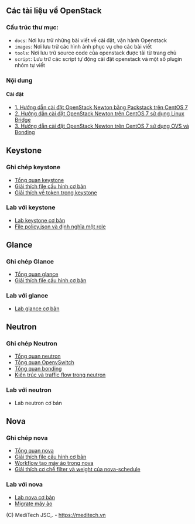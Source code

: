 ## Các tài liệu về OpenStack

### Cấu trúc thư mục:

- `docs`: Nơi lưu trữ những bài viết về cài đặt, vận hành Openstack
- `images`: Nơi lưu trữ các hình ảnh phục vụ cho các bài viết
- `tools`: Nơi lưu trữ source code của openstack được tải từ trang chủ
- `script`: Lưu trữ các script tự động cài đặt openstack và một số plugin nhóm tự viết

### Nội dung

#### Cài đặt

- [1. Hướng dẫn cài đặt OpenStack Newton bằng Packstack trên CentOS 7](./docs/packstack.md)
- [2. Hướng dẫn cài đặt OpenStack Newton trên CentOS 7 sử dụng Linux Bridge](./docs/hd-caidat-openstack-newton-centos7.md)
- [3. Hướng dẫn cài đặt OpenStack Newton trên CentOS 7 sử dụng OVS và Bonding](./docs/hd-caidat-openstack-newton-OVS-bonding.md)

## Keystone

### Ghi chép keystone

- [Tổng quan keystone](./docs/Keystone/Fundamental-keystone.md)
- [Giải thích file cấu hình cơ bản](./Keystone/docs/configuration-file.md)
- [Giải thích về token trong keystone](./Keystone/docs/token-format.md)

### Lab với keystone

- [Lab keystone cơ bản](./docs/Keystone/using-keystone.md)
- [File policy.json và định nghĩa một role](./docs/Keystone/file-policy.json.md)

## Glance

### Ghi chép Glance

- [Tổng quan glance](./docs/Glance/glance-overview.md)
- [Giải thích file cấu hình cơ bản](./docs/Glance/file-config-glance.md)

### Lab với glance

- [Lab glance cơ bản](./docs/Glance/manage-glance.md)

## Neutron

### Ghi chép Neutron

- [Tổng quan neutron](./docs/Neutron/OpenStack-Networking-basic.md)
- [Tổng quan OpenvSwitch](./docs/Neutron/openvswitch.md)
- [Tổng quan bonding](./docs/Neutron/bonding.md)
- [Kiến trúc và traffic flow trong neutron](./docs/Neutron/neutron-openvswitch.md)

### Lab với neutron

- Lab neutron cơ bản

## Nova

### Ghi chép nova

- [Tổng quan nova](./docs/Nova/nova-overview.md)
- [Giải thích file cấu hình cơ bản](./docs/Nova/file-config-nova.md)
- [Workflow tạo máy ảo trong nova](./docs/Nova/request-flow-for-provisioning-instance.md)
- [Giải thích cơ chế filter và weight của nova-schedule](./docs/Nova/nova-scheduler.md)

### Lab với nova

- [Lab nova cơ bản](./docs/Nova/manage-nova.md)
- [Migrate máy ảo](./docs/migration.md)


(C) MediTech JSC,. - https://meditech.vn
